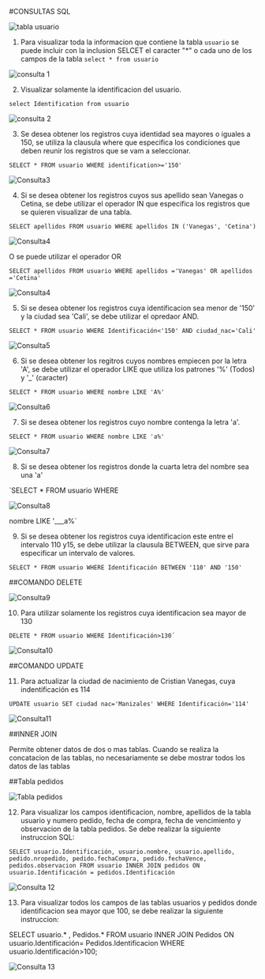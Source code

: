 #CONSULTAS SQL

![tabla usuario](img/tablausuario.png "tabla usuario")

1. Para visualizar toda la informacion que contiene la tabla `usuario` se puede incluir con la inclusion SELCET el caracter "*" o cada uno de los campos de la tabla
`select * from usuario`

![](img/imagen1.png "consulta 1")

2. Visualizar solamente la identificacion del usuario.

`select Identification from usuario`

![](img/imagen2.png "consulta 2")

3. Se desea obtener los registros cuya identidad sea mayores o iguales a 150, se utiliza la clausula where que especifica los condiciones que deben reunir los registros que se vam a seleccionar.

`SELECT * FROM usuario WHERE identification>='150'`

![Consulta3](img/imagen3.png "consulta 3 ")

4. Si se desea obtener los registros cuyos sus apellido sean Vanegas o Cetina, se debe utilizar el operador IN que especifica los registros que se quieren visualizar de una tabla.

`SELECT apellidos FROM usuario WHERE apellidos IN ('Vanegas', 'Cetina')`

![Consulta4](img/imagen4.png "consulta 4 ")

O se puede utilizar el operador OR

`SELECT apellidos FROM usuario WHERE apellidos ='Vanegas' OR apellidos ='Cetina'`

![Consulta4](img/imagen4.2.png "consulta 4 pero con OR")

5. Si se desea obtener los registros cuya identificacion sea menor de '150'  y la ciudad sea 'Cali', se debe utilizar el opredaor AND.

`SELECT * FROM usuario WHERE Identificación<'150' AND ciudad_nac='Cali'`

![Consulta5](img/imagen5.png "consulta 5")


6. Si se desea obtener los regitros cuyos nombres empiecen por la letra 'A', se debe utilizar el operador LIKE que utiliza los patrones '%' (Todos) y '_' (caracter)

`SELECT * FROM usuario WHERE nombre LIKE 'A%'`

![Consulta6](img/imagen6.png "consulta 6")


7. Si se desea obtener los registros cuyo nombre contenga la letra 'a'.

`SELECT * FROM usuario WHERE nombre LIKE 'a%'`

![Consulta7](img/imagen7.png "consulta 7")

8. Si se desea obtener los registros donde la cuarta letra del nombre sea una 'a'

`SELECT * FROM usuario WHERE 

![Consulta8](img/imagen8.png "consulta 8")

nombre LIKE '___a%`

9. Si se desea obtener los registros cuya identificacion este entre el intervalo 110 y15, se debe utilizar la clausula BETWEEN, que sirve para especificar un intervalo de valores.

`SELECT * FROM usuario WHERE Identificación BETWEEN '110' AND '150'`

##COMANDO DELETE

![Consulta9](img/imagen9.png "consulta 9")

10. Para utilizar solamente los registros cuya identificacion sea mayor de 130

`DELETE * FROM usuario WHERE Identificación>130´`

![Consulta10](img/imagen10.png "consulta 10")


##COMANDO UPDATE

11. Para actualizar la ciudad de nacimiento de Cristian Vanegas, cuya indentificación es 114

`UPDATE usuario SET ciudad nac='Manizales' WHERE Identificación='114'`

![Consulta11](img/imagen11.png "consulta 11")


##INNER JOIN 

Permite obtener datos de dos o mas tablas. Cuando se realiza la concatacion de las tablas, no necesariamente se debe mostrar todos los datos de las tablas 

##Tabla pedidos

![Tabla pedidos](img/tabla1.png "tabla pedidos")

12. Para visualizar los campos identificacion, nombre, apellidos de la tabla usuario y numero pedido, fecha de compra, fecha de vencimiento y observacion de la tabla pedidos. Se debe realizar la siguiente instruccion SQL:

`SELECT usuario.Identificación, usuario.nombre, usuario.apellido, pedido.nropedido, pedido.fechaCompra, pedido.fechaVence, pedidos.observacion FROM usuario INNER JOIN pedidos ON usuario.Identificación = pedidos.Identificación`

![Consulta 12](img/tabla12.png "Consulta 12")

13. Para visualizar todos los campos de las tablas usuarios y pedidos donde identificacion sea mayor que 100, se debe realizar la siguiente instruccion: 

SELECT usuario.* , Pedidos.* FROM usuario INNER JOIN Pedidos ON usuario.Identificación= Pedidos.Identificacion WHERE usuario.Identificación>100;

![Consulta 13](img/tabla13.png "Consulta 13")


